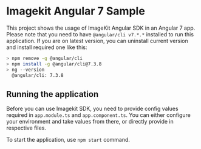 # Imagekit Angular 7 Sample

This project shows the usage of ImageKit Angular SDK in an Angular 7 app. Please note that you need to have `@angular/cli v7.*.*` installed to run this application. If you are on latest version, you can uninstall current version and install required one like this: 


```sh
> npm remove -g @angular/cli
> npm install -g @angular/cli@7.3.8
> ng --version
  @angular/cli: 7.3.8
```

## Running the application

Before you can use Imagekit SDK, you need to provide config values required in `app.module.ts` and `app.component.ts`. You can either configure your environment and take values from there, or directly provide in respective files.

To start the application, use `npm start` command.
